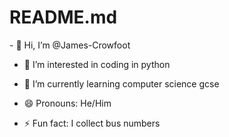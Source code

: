 <h1>README.md</h1>
- 👋 Hi, I’m @James-Crowfoot

- 👀 I’m interested in coding in python

- 🌱 I’m currently learning computer science gcse
  
- 😄 Pronouns: He/Him
  
- ⚡ Fun fact: I collect bus numbers

<!---
James-Crowfoot/James-Crowfoot is a ✨ special ✨ repository because its `README.md` (this file) appears on your GitHub profile.
You can click the Preview link to take a look at your changes.
--->
